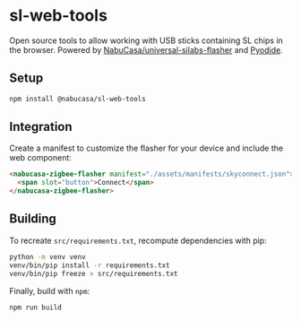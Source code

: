 # sl-web-tools
Open source tools to allow working with USB sticks containing SL chips in the browser.
Powered by [NabuCasa/universal-silabs-flasher](https://github.com/NabuCasa/universal-silabs-flasher) and [Pyodide](https://pyodide.org/en/stable/).

## Setup

```bash
npm install @nabucasa/sl-web-tools
```

## Integration

Create a manifest to customize the flasher for your device and include the web component:

```html
<nabucasa-zigbee-flasher manifest="./assets/manifests/skyconnect.json">
  <span slot="button">Connect</span>
</nabucasa-zigbee-flasher>
```

## Building

To recreate `src/requirements.txt`, recompute dependencies with pip:

```bash
python -m venv venv
venv/bin/pip install -r requirements.txt
venv/bin/pip freeze > src/requirements.txt
```

Finally, build with `npm`:

```
npm run build
```